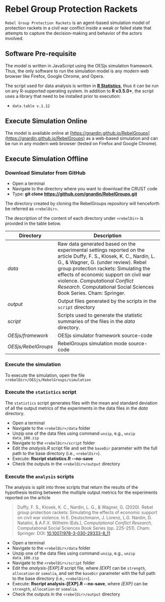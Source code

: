 # Rebel Group Protection Rackets

`Rebel Group Protection Rackets` is an agent-based simulation model of protection rackets in a civil war conflict inside a weak or failed state that attempts to capture the decision-making and behavior of the actors involved.

## Software Pre-requisite

The model is written in JavaScript using the OESjs simulation framework. Thus, the only software to run the simulation model is any modern web browser like Firefox, Google Chrome, and Opera.

The script used for data analysis is written in [**R Statistics**](https://www.r-project.org/), thus it can be run on any R-supported operating system. In addition to **R v3.5.0+**, the script uses a library that need to be installed prior to execution:

* `data.table v.1.12`

## Execute Simulation Online

The model is available online at [https://gnardin.github.io/RebelGroups](https://gnardin.github.io/RebelGroups) as a web-based simulation and can be run in any modern web browser (tested on Firefox and Google Chrome).

## Execute Simulation Offline

### Download Simulator from GitHub

* Open a terminal
* Navigate to the directory where you want to download the CRUST code
* Type: **git clone https://github.com/gnardin/RebelGroups.git**

The directory created by cloning the RebelGroups repository will henceforth be referred as ``<rebelDir>``.

The description of the content of each directory under `<rebelDir>` is provided in the table below.

| **Directory**       | **Description**                         |
|---------------------|-----------------------------------------|
| _data_              | Raw data generated based on the experimental settings reported on the article Duffy, F. S., Klosek, K. C., Nardin, L. G., &amp; Wagner, G. (under review). Rebel group protection rackets: Simulating the effects of economic support on civil war violence. _Computational Conflict Research_. Computational Social Sciences Book Series. Cham: Springer. |
| _output_             | Output files generated by the scripts in the `script` directory |
| _script_            | Scripts used to generate the statistic summaries of the files in the _data_ directory.
| _OESjs/framework_   | OESjs simulator framework source-code   |
| _OESjs/RebelGroups_ | RebelGroups simulation mode source-code |

### Execute the simulation

To execute the simulation, open the file `<rebelDir>/OESjs/RebelGroups/simulation`

### Execute the `statistics` script

The `statistics` script generates files with the mean and standard deviation of all the output metrics of the experiments in the data files in the _data_ directory.

* Open a terminal
* Navigate to the `<rebelDir>/data` folder
* Unzip one of the data files using command `unzip`, e.g., `unzip data_100.zip`
* Navigate to the `<rebelDir>/script` folder
* Edit the _analysis.R_ script file and set the `baseDir` parameter with the full path to the base directory (i.e., `<rebelDir>`).
* Execute: **Rscript statistics.R --no-save**
* Check the outputs in the `<rebelDir>/output` directory

### Execute the `analysis` scripts

The analysis is split into three scripts that return the results of the hypothesis testing between the multiple output metrics for the experiments reported on the article

<blockquote>Duffy, F. S., Klosek, K. C., Nardin, L. G., & Wagner, G. (2020). Rebel group protection rackets: Simulating the effects of economic support on civil war violence. In E. Deutschmann, J. Lorenz, L.G. Nardin, D. Natalini, & A.F.X. Wilhelm (Eds.), <i>Computational Conflict Research</i>, Computational Social Sciences Book Series (pp. 225–251). Cham: Springer. DOI: <a href="https://doi.org/10.1007/978-3-030-29333-8_11">10.1007/978-3-030-29333-8_11</a></blockquote>

* Open a terminal
* Navigate to the `<rebelDir>/data` folder
* Unzip one of the data files using command `unzip`, e.g., `unzip data_100.zip`
* Navigate to the `<rebelDir>/script` folder
* Edit the _analysis-[EXP].R_ script file, where _[EXP]_ can be `strength`, `allocation` or `somalia`, and set the `baseDir` parameter with the full path to the base directory (i.e., `<rebelDir>`).
* Execute: **Rscript analysis-[EXP].R --no-save**, where _[EXP]_ can be `strength`, `allocation` or `somalia`.
* Check the outputs in the `<rebelDir>/output` directory